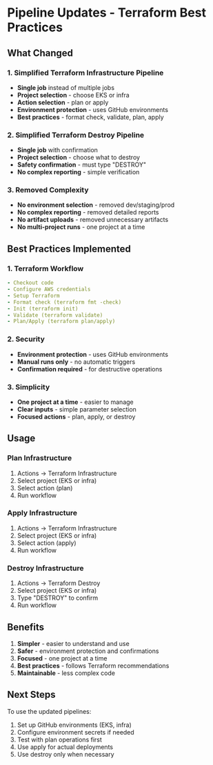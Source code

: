 # Pipeline Updates - Terraform Best Practices

## What Changed

### 1. Simplified Terraform Infrastructure Pipeline
- **Single job** instead of multiple jobs
- **Project selection** - choose EKS or infra
- **Action selection** - plan or apply
- **Environment protection** - uses GitHub environments
- **Best practices** - format check, validate, plan, apply

### 2. Simplified Terraform Destroy Pipeline
- **Single job** with confirmation
- **Project selection** - choose what to destroy
- **Safety confirmation** - must type "DESTROY"
- **No complex reporting** - simple verification

### 3. Removed Complexity
- **No environment selection** - removed dev/staging/prod
- **No complex reporting** - removed detailed reports
- **No artifact uploads** - removed unnecessary artifacts
- **No multi-project runs** - one project at a time

## Best Practices Implemented

### 1. Terraform Workflow
```yaml
- Checkout code
- Configure AWS credentials
- Setup Terraform
- Format check (terraform fmt -check)
- Init (terraform init)
- Validate (terraform validate)
- Plan/Apply (terraform plan/apply)
```

### 2. Security
- **Environment protection** - uses GitHub environments
- **Manual runs only** - no automatic triggers
- **Confirmation required** - for destructive operations

### 3. Simplicity
- **One project at a time** - easier to manage
- **Clear inputs** - simple parameter selection
- **Focused actions** - plan, apply, or destroy

## Usage

### Plan Infrastructure
1. Actions → Terraform Infrastructure
2. Select project (EKS or infra)
3. Select action (plan)
4. Run workflow

### Apply Infrastructure
1. Actions → Terraform Infrastructure
2. Select project (EKS or infra)
3. Select action (apply)
4. Run workflow

### Destroy Infrastructure
1. Actions → Terraform Destroy
2. Select project (EKS or infra)
3. Type "DESTROY" to confirm
4. Run workflow

## Benefits

1. **Simpler** - easier to understand and use
2. **Safer** - environment protection and confirmations
3. **Focused** - one project at a time
4. **Best practices** - follows Terraform recommendations
5. **Maintainable** - less complex code

## Next Steps

To use the updated pipelines:
1. Set up GitHub environments (EKS, infra)
2. Configure environment secrets if needed
3. Test with plan operations first
4. Use apply for actual deployments
5. Use destroy only when necessary
